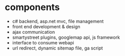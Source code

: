 # components
- c# backend, asp.net mvc, file management
- front end development & design
- ajax communication
- smartystreet plugins, googlemap api, js framework
- interface to consume webapi
- url redirect, dynamic sitemap file, ga script
